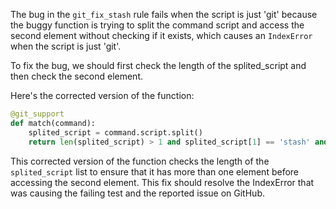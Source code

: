 The bug in the `git_fix_stash` rule fails when the script is just 'git' because the buggy function is trying to split the command script and access the second element without checking if it exists, which causes an `IndexError` when the script is just 'git'.

To fix the bug, we should first check the length of the splited_script and then check the second element.

Here's the corrected version of the function:
```python
@git_support
def match(command):
    splited_script = command.script.split()
    return len(splited_script) > 1 and splited_script[1] == 'stash' and 'usage:' in command.stderr
```

This corrected version of the function checks the length of the `splited_script` list to ensure that it has more than one element before accessing the second element. This fix should resolve the IndexError that was causing the failing test and the reported issue on GitHub.